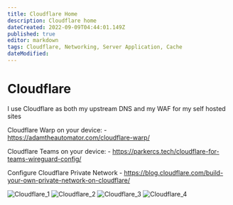 ```yaml
---
title: Cloudflare Home
description: Cloudflare home
dateCreated: 2022-09-09T04:44:01.149Z
published: true
editor: markdown
tags: Cloudflare, Networking, Server Application, Cache
dateModified: 
---
```

# Cloudflare
I use Cloudflare as both my upstream DNS and my WAF for my self hosted sites

Cloudflare Warp on your device:
	- https://adamtheautomator.com/cloudflare-warp/
	
Cloudflare Teams on your device:
	- https://parkercs.tech/cloudflare-for-teams-wireguard-config/

Configure Cloudflare Private Network
	- https://blog.cloudflare.com/build-your-own-private-network-on-cloudflare/

![Cloudflare_1](https://user-images.githubusercontent.com/12887622/134787420-36f28a4a-4f43-46f0-a4fe-870e005afffc.JPG)
![Cloudflare_2](https://user-images.githubusercontent.com/12887622/134787416-1fd6f4ae-4d47-4a16-8d75-1018641ff3a3.JPG)
![Cloudflare_3](https://user-images.githubusercontent.com/12887622/134787418-a87f8c69-5c10-45d1-8966-18eb67400ce6.JPG)
![Cloudflare_4](https://user-images.githubusercontent.com/12887622/134787419-a7d58ab9-e931-41b9-ac46-5bc25217d4f0.JPG)
